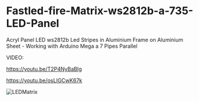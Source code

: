 

# Fastled-fire-Matrix-ws2812b-a-735-LED-Panel
Acryl Panel LED ws2812b Led Stripes in Aluminium Frame on Aluminium Sheet - Working with Arduino Mega a 7 Pipes Parallel

VIDEO:

https://youtu.be/T2P4NyBaBlg

https://youtu.be/osLIGCwK67k

![ LEDMatrix ](Fotos/IMG_20210205_193557.jpg)

